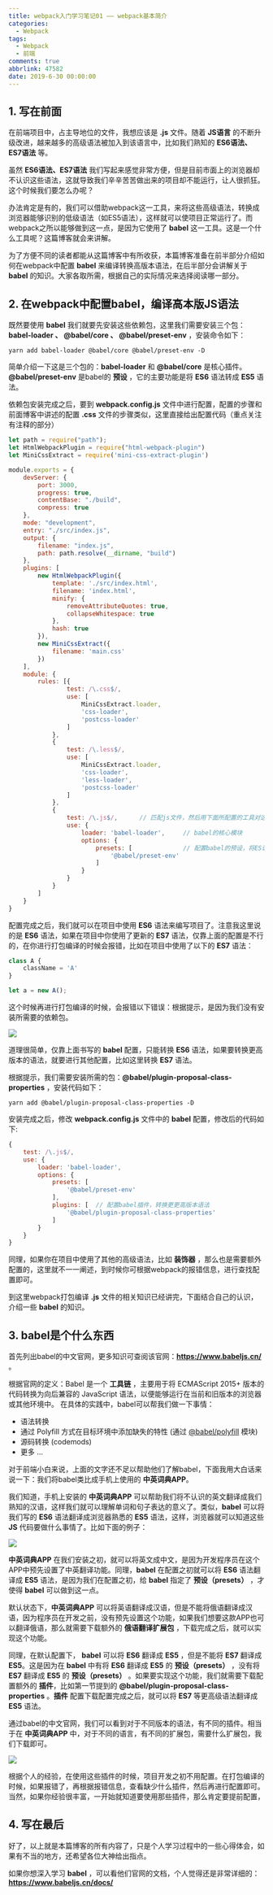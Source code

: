 ```yaml
---
title: webpack入门学习笔记01 —— webpack基本简介
categories:
  - Webpack
tags:
  - Webpack
  - 前端
comments: true
abbrlink: 47582
date: 2019-6-30 00:00:00
---
```


## 1. 写在前面

在前端项目中，占主导地位的文件，我想应该是 **.js** 文件。随着 **JS语言** 的不断升级改进，越来越多的高级语法被加入到该语言中，比如我们熟知的 **ES6语法、ES7语法** 等。

虽然  **ES6语法、ES7语法** 我们写起来感觉非常方便，但是目前市面上的浏览器却不认识这些语法，这就导致我们辛辛苦苦做出来的项目却不能运行，让人很抓狂。这个时候我们要怎么办呢？

办法肯定是有的，我们可以借助webpack这一工具，来将这些高级语法，转换成浏览器能够识别的低级语法（如ES5语法），这样就可以使项目正常运行了。而webpack之所以能够做到这一点，是因为它使用了 **babel** 这一工具。这是一个什么工具呢？这篇博客就会来讲解。

为了方便不同的读者都能从这篇博客中有所收获，本篇博客准备在前半部分介绍如何在webpack中配置 **babel** 来编译转换高版本语法，在后半部分会讲解关于 **babel** 的知识。大家各取所需，根据自己的实际情况来选择阅读哪一部分。

## 2. 在webpack中配置babel，编译高本版JS语法

既然要使用 **babel** 我们就要先安装这些依赖包，这里我们需要安装三个包：**babel-loader 、 @babel/core 、 @babel/preset-env** ，安装命令如下：

```shell
yarn add babel-loader @babel/core @babel/preset-env -D
```

简单介绍一下这是三个包的：**babel-loader** 和 **@babel/core** 是核心插件。**@babel/preset-env** 是babel的 **预设** ，它的主要功能是将 **ES6** 语法转成 **ES5** 语法。

依赖包安装完成之后，要到 **webpack.config.js** 文件中进行配置，配置的步骤和前面博客中讲述的配置 **.css** 文件的步骤类似，这里直接给出配置代码（重点关注有注释的部分）

```js
let path = require("path");
let HtmlWebpackPlugin = require("html-webpack-plugin")
let MiniCssExtract = require('mini-css-extract-plugin')

module.exports = {
    devServer: {
        port: 3000,  
        progress: true,  
        contentBase: "./build",  
        compress: true  
    },
    mode: "development",  
    entry: "./src/index.js",  
    output: {  
        filename: "index.js",  
        path: path.resolve(__dirname, "build")  
    },
    plugins: [
        new HtmlWebpackPlugin({
            template: './src/index.html',
            filename: 'index.html',
            minify: {
                removeAttributeQuotes: true,
                collapseWhitespace: true
            },
            hash: true
        }),
        new MiniCssExtract({
            filename: 'main.css'
        })
    ],
    module: {
        rules: [{
                test: /\.css$/,
                use: [
                    MiniCssExtract.loader,
                    'css-loader',
                    'postcss-loader'
                ]
            },
            {
                test: /\.less$/,
                use: [
                    MiniCssExtract.loader,
                    'css-loader',
                    'less-loader',
                    'postcss-loader'
                ]
            },
            {
                test: /\.js$/,      // 匹配js文件，然后用下面所配置的工具对这些文件进行编译处理
                use: {
                    loader: 'babel-loader',     // babel的核心模块
                    options: {
                        presets: [              // 配置babel的预设，将ES语法转成ES5语法
                            '@babel/preset-env'
                        ]
                    }
                }
            }
        ]
    }
}
```

配置完成之后，我们就可以在项目中使用 **ES6** 语法来编写项目了。注意我这里说的是 **ES6** 语法，如果在项目中你使用了更新的 **ES7** 语法，仅靠上面的配置是不行的，在你进行打包编译的时候会报错，比如在项目中使用了以下的 **ES7** 语法：

```js
class A {
    className = 'A' 
}

let a = new A();
```

这个时候再进行打包编译的时候，会报错以下错误：根据提示，是因为我们没有安装所需要的依赖包。

![](https://upload-images.jianshu.io/upload_images/3879603-3e76b7f7c1b86af2.png?imageMogr2/auto-orient/strip%7CimageView2/2/w/1240)


道理很简单，仅靠上面书写的 **babel** 配置，只能转换 **ES6** 语法，如果要转换更高版本的语法，就要进行其他配置，比如这里转换 **ES7** 语法。

根据提示，我们需要安装所需的包：**@babel/plugin-proposal-class-properties** ，安装代码如下：

```shell
yarn add @babel/plugin-proposal-class-properties -D
```

安装完成之后，修改 **webpack.config.js** 文件中的 **babel** 配置，修改后的代码如下:

```js
{
    test: /\.js$/,
    use: {
        loader: 'babel-loader',
        options: {
            presets: [
                '@babel/preset-env'
            ],
            plugins: [	// 配置babel插件，转换更更高版本语法
                '@babel/plugin-proposal-class-properties'
            ]
        }
    }
}
```

同理，如果你在项目中使用了其他的高级语法，比如 **装饰器** ，那么也是需要额外配置的，这里就不一一阐述，到时候你可根据webpack的报错信息，进行查找配置即可。

到这里webpack打包编译 **.js** 文件的相关知识已经讲完，下面结合自己的认识，介绍一些 **babel** 的知识。

## 3. babel是个什么东西

首先列出babel的中文官网，更多知识可查阅该官网：**<https://www.babeljs.cn/>**  。

根据官网的定义：Babel 是一个 **工具链** ，主要用于将 ECMAScript 2015+ 版本的代码转换为向后兼容的 JavaScript 语法，以便能够运行在当前和旧版本的浏览器或其他环境中。 在具体的实践中，babel可以帮我们做一下事情：

- 语法转换
- 通过 Polyfill 方式在目标环境中添加缺失的特性 (通过 [@babel/polyfill](https://www.babeljs.cn/docs/babel-polyfill) 模块)
- 源码转换 (codemods)
- 更多 ...

对于前端小白来说，上面的文字还不足以帮助他们了解babel，下面我用大白话来说一下：我们将babel类比成手机上使用的 **中英词典APP**。

我们知道，手机上安装的 **中英词典APP** 可以帮助我们将不认识的英文翻译成我们熟知的汉语，这样我们就可以理解单词和句子表达的意义了。类似，**babel** 可以将我们写的 **ES6** 语法翻译成浏览器熟悉的 **ES5** 语法，这样，浏览器就可以知道这些 **JS** 代码要做什么事情了。比如下面的例子：

![](https://upload-images.jianshu.io/upload_images/3879603-de737cc2caf2fbfb.png?imageMogr2/auto-orient/strip%7CimageView2/2/w/1240)


**中英词典APP** 在我们安装之初，就可以将英文成中文，是因为开发程序员在这个APP中预先设置了中英翻译功能。同理，**babel** 在配置之初就可以将 **ES6** 语法翻译成 **ES5** 语法，是因为我们在配置之初，给 **babel** 指定了 **预设（presets）** ，才使得 **babel** 可以做到这一点。

默认状态下，**中英词典APP** 可以将英语翻译成汉语，但是不能将俄语翻译成汉语，因为程序员在开发之前，没有预先设置这个功能，如果我们想要这款APP也可以翻译俄语，那么就需要下载额外的 **俄语翻译扩展包** ，下载完成之后，就可以实现这个功能。

同理，在默认配置下， **babel** 可以将 **ES6** 翻译成 **ES5** ，但是不能将 **ES7** 翻译成 **ES5**。这是因为在 **babel** 中有将 **ES6** 翻译成 **ES5** 的 **预设（presets）** ，没有将 **ES7** 翻译成 **ES5** 的 **预设（presets）** 。如果要实现这个功能，我们就需要下载配置额外的 **插件**，比如第一节提到的 **@babel/plugin-proposal-class-properties** 。**插件** 配置下载配置完成之后，就可以将 **ES7** 等更高级语法翻译成 **ES5** 语法。

通过babel的中文官网，我们可以看到对于不同版本的语法，有不同的插件。相当于在 **中英词典APP** 中，对于不同的语言，有不同的扩展包，需要什么扩展包，我们下载即可。

![](https://upload-images.jianshu.io/upload_images/3879603-00af69fbc21c64f8.jpg?imageMogr2/auto-orient/strip%7CimageView2/2/w/1240)


根据个人的经验，在使用这些插件的时候，项目开发之初不用配置。在打包编译的时候，如果报错了，再根据报错信息，查看缺少什么插件，然后再进行配置即可。当然，如果你经验很丰富，一开始就知道要使用那些插件，那么肯定要提前配置，

## 4. 写在最后 

好了，以上就是本篇博客的所有内容了，只是个人学习过程中的一些心得体会，如果有不当的地方，还希望各位大神给出指点。

如果你想深入学习 **babel** ，可以看他们官网的文档，个人觉得还是非常详细的：**<https://www.babeljs.cn/docs/>** 